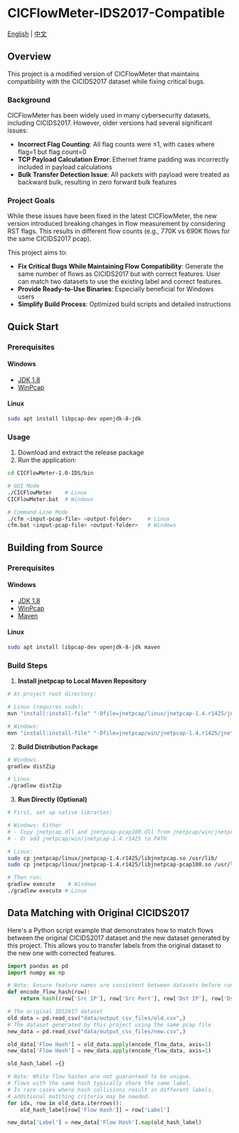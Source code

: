 # CICFlowMeter-IDS2017-Compatible

[English](README.md) | [中文](README_zh.md)

## Overview
This project is a modified version of CICFlowMeter that maintains compatibility with the CICIDS2017 dataset while fixing critical bugs.

### Background
CICFlowMeter has been widely used in many cybersecurity datasets, including CICIDS2017. However, older versions had several significant issues:

- **Incorrect Flag Counting**: All flag counts were ≤1, with cases where flag=1 but flag count=0
- **TCP Payload Calculation Error**: Ethernet frame padding was incorrectly included in payload calculations
- **Bulk Transfer Detection Issue**: All packets with payload were treated as backward bulk, resulting in zero forward bulk features

### Project Goals
While these issues have been fixed in the latest CICFlowMeter, the new version introduced breaking changes in flow measurement by considering RST flags. This results in different flow counts (e.g., 770K vs 690K flows for the same CICIDS2017 pcap).

This project aims to:
- **Fix Critical Bugs While Maintaining Flow Compatibility**: Generate the same number of flows as CICIDS2017 but with correct features. User can match two datasets to use the existing label and correct features.
- **Provide Ready-to-Use Binaries**: Especially beneficial for Windows users
- **Simplify Build Process**: Optimized build scripts and detailed instructions

## Quick Start

### Prerequisites

#### Windows
- [JDK 1.8](https://www.oracle.com/java/technologies/downloads/#java8)
- [WinPcap](https://www.winpcap.org/)

#### Linux
```bash
sudo apt install libpcap-dev openjdk-8-jdk
```

### Usage
1. Download and extract the release package
2. Run the application:
```bash
cd CICFlowMeter-1.0-IDS/bin

# GUI Mode
./CICFlowMeter    # Linux
CICFlowMeter.bat  # Windows

# Command Line Mode
./cfm <input-pcap-file> <output-folder>     # Linux
cfm.bat <input-pcap-file> <output-folder>   # Windows
```

## Building from Source

### Prerequisites

#### Windows
- [JDK 1.8](https://www.oracle.com/java/technologies/downloads/#java8)
- [WinPcap](https://www.winpcap.org/)
- [Maven](https://maven.apache.org/)

#### Linux
```bash
sudo apt install libpcap-dev openjdk-8-jdk maven
```

### Build Steps

1. **Install jnetpcap to Local Maven Repository**
```bash
# At project root directory:

# Linux (requires sudo):
mvn "install:install-file" "-Dfile=jnetpcap/linux/jnetpcap-1.4.r1425/jnetpcap.jar" "-DgroupId=org.jnetpcap" "-DartifactId=jnetpcap" "-Dversion=1.4.1" "-Dpackaging=jar"

# Windows:
mvn "install:install-file" "-Dfile=jnetpcap/win/jnetpcap-1.4.r1425/jnetpcap.jar" "-DgroupId=org.jnetpcap" "-DartifactId=jnetpcap" "-Dversion=1.4.1" "-Dpackaging=jar"
```

2. **Build Distribution Package**
```bash
# Windows
gradlew distZip

# Linux
./gradlew distZip
```

3. **Run Directly (Optional)**
```bash
# First, set up native libraries:

# Windows: Either
# - Copy jnetpcap.dll and jnetpcap-pcap100.dll from jnetpcap/win/jnetpcap-1.4.r1425/ to C:\Windows\System32
# - Or add jnetpcap/win/jnetpcap-1.4.r1425 to PATH

# Linux:
sudo cp jnetpcap/linux/jnetpcap-1.4.r1425/libjnetpcap.so /usr/lib/
sudo cp jnetpcap/linux/jnetpcap-1.4.r1425/libjnetpcap-pcap100.so /usr/lib/

# Then run:
gradlew execute    # Windows
./gradlew execute # Linux
```

## Data Matching with Original CICIDS2017
Here's a Python script example that demonstrates how to match flows between the original CICIDS2017 dataset and the new dataset generated by this project. This allows you to transfer labels from the original dataset to the new one with corrected features.

```python
import pandas as pd
import numpy as np

# Note: Ensure feature names are consistent between datasets before running this script
def encode_flow_hash(row):
    return hash((row['Src IP'], row['Src Port'], row['Dst IP'], row['Dst Port'], row['Protocol'],row['Flow Duration'],row['Total Fwd Packet'],row['Total Bwd packets']))

# The original IDS2017 dataset
old_data = pd.read_csv("data/output_csv_files/old.csv",)
# The dataset generated by this project using the same pcap file
new_data = pd.read_csv("data/output_csv_files/new.csv",)

old_data['Flow Hash'] = old_data.apply(encode_flow_data, axis=1)
new_data['Flow Hash'] = new_data.apply(encode_flow_data, axis=1)

old_hash_label ={}

# Note: While flow hashes are not guaranteed to be unique,
# flows with the same hash typically share the same label.
# In rare cases where hash collisions result in different labels,
# additional matching criteria may be needed.
for idx, row in old_data.iterrows():
    old_hash_label[row['Flow Hash']] = row['Label']

new_data['Label'] = new_data['Flow Hash'].map(old_hash_label)
```




